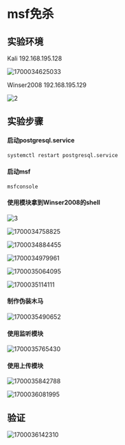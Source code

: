 # msf免杀

## 实验环境

Kali  192.168.195.128

![1700034625033](D:\作业\Linux\msf免杀\img\1.png)

Winser2008  192.168.195.129

![2](D:\作业\Linux\msf免杀\img\2.png)

## 实验步骤

#### 启动postgresql.service

```bash
systemctl restart postgresql.service
```

#### 启动msf

```basic
msfconsole
```

#### 使用模块拿到Winser2008的shell

![3](D:\作业\Linux\msf免杀\img\3.png)

![1700034758825](D:\作业\Linux\msf免杀\img\4.png)

![1700034884455](D:\作业\Linux\msf免杀\img\5.png)

![1700034979961](D:\作业\Linux\msf免杀\img\6.png)

![1700035064095](D:\作业\Linux\msf免杀\img\7.png)

![1700035114111](D:\作业\Linux\msf免杀\img\8.png)

#### 制作伪装木马

![1700035490652](D:\作业\Linux\msf免杀\img\9.png)

#### 使用监听模块

![1700035765430](D:\作业\Linux\msf免杀\img\10.png)

#### 使用上传模块

![1700035842788](D:\作业\Linux\msf免杀\img\11.png)

![1700036081995](D:\作业\Linux\msf免杀\img\12.png)

## 验证

![1700036142310](D:\作业\Linux\msf免杀\img\13.png)